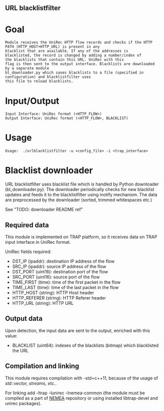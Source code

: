 ## URL blacklistfilter

# Goal	
    Module receives the UniRec HTTP flow records and checks if the HTTP PATH (HTTP_HOST+HTTP_URL) is present in any 
	blacklist that are available. If any of the addresses is 
	blacklisted, the record is changed by adding a number/index of 
	the blacklists that contain this URL. UniRec with this 
	flag is then sent to the output interface. Blacklists are downloaded by a separate module
	bl_downloader.py which saves blacklists to a file (specified in configuration) and blacklistfilter uses
	this file to reload blacklists.

# Input/Output
    Input Interface: UniRec format (<HTTP_FLOW>)
    Output Interface: UniRec format (<HTTP_FLOW>, BLACKLIST)

# Usage
```
Usage:	./urlblacklistfilter -u <config_file> -i <trap_interface>
```

# Blacklist downloader
URL blacklistfilter uses blacklist file which is handled by Python downloader (bl_downloader.py).
The downloader periodically checks for new blacklist updates and feeds it to the blacklistfilter
using inotify mechanism. The data are preprocessed by the downloader (sorted, trimmed whitespaces etc.)

See "TODO: downloader README ref"


## Required data

This module is implemented on TRAP platform, so it receives data on
TRAP input interface in UniRec format.

UniRec fields required:
 - DST\_IP (ipaddr): destination IP address of the flow
 - SRC\_IP (ipaddr): source IP address of the flow
 - DST\_PORT (uint16): destination port of the flow
 - SRC\_PORT (uint16): source port of the flow
 - TIME\_FIRST (time): time of the first packet in the flow
 - TIME\_LAST (time): time of the last packet in the flow
 - HTTP_HOST (string): HTTP Host header
 - HTTP_REFERER (string): HTTP Referer header
 - HTTP_URL (string): HTTP URL


## Output data

Upon detection, the input data are sent to the output, enriched with this value:
  - BLACKLIST (uint64): indexes of the blacklists (bitmap) which blacklisted the URL

## Compilation and linking

This module requires compilation with -std=c++11, because of the usage of *std::vector, streams, etc.*.

For linking add -ltrap -lunirec -lnemea-common
(the module must be compiled as a part of [NEMEA](https://github.com/CESNET/Nemea) repository or using installed libtrap-devel and unirec packages).